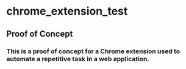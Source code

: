 # chrome_extension_test

## Proof of Concept

### This is a proof of concept for a Chrome extension used to automate a repetitive task in a web application.
